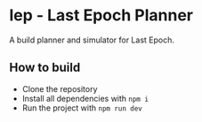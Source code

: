 # lep - Last Epoch Planner

A build planner and simulator for Last Epoch.

## How to build

- Clone the repository
- Install all dependencies with `npm i`
- Run the project with `npm run dev`